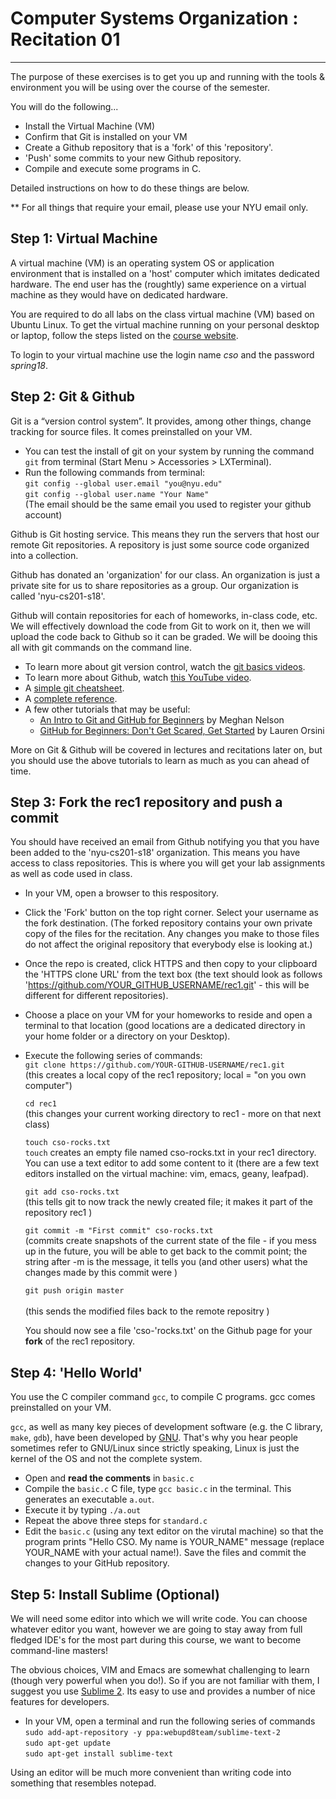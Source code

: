 # Computer Systems Organization : Recitation 01
-----------------------------------------------

The purpose of these exercises is to get you up and running with the tools & environment you will be using over the course of the semester. 

You will do the following...

* Install the Virtual Machine (VM) 
* Confirm that Git is installed on your VM
* Create a Github repository that is a 'fork' of this 'repository'.
* 'Push' some commits to your new Github repository.   
* Compile and execute some programs in C. 

Detailed instructions on how to do these things are below. 

** For all things that require your email, please use your NYU email only.

Step 1: Virtual Machine
-----------------------

A virtual machine (VM) is an operating system OS or application environment that is installed on a 'host' computer which imitates dedicated hardware. The end user has the (roughtly) same experience on a virtual machine as they would have on dedicated hardware.

You are required to do all labs on the class virtual machine (VM) based on Ubuntu Linux. To get the virtual machine running on your personal desktop or laptop,  follow the steps listed on the [course website](https://joannakl.github.io/cs201_s18/daily.html).

To login to your virtual machine use the login name *cso* and the password *spring18*.


Step 2: Git & Github 
--------------------

Git is a “version control system”. It provides, among other things, change tracking for source files. It comes preinstalled on your VM. 

* You can test the install of git on your system by running the command `git` from terminal (Start Menu > Accessories > LXTerminal). 
* Run the following commands from terminal:<br>
   ```git config --global user.email "you@nyu.edu"```<br>
   ```git config --global user.name "Your Name"```<br>
   (The email should be the same email you used to register your github account)

Github is Git hosting service. This means they run the servers that host our remote Git repositories. A repository is just  some source code organized into a collection. 

Github has donated an 'organization' for our class. An organization is just a private site for us to share repositories as a group. Our organization is called 'nyu-cs201-s18'.

Github will contain repositories for each of homeworks, in-class code, etc. We will effectively download the code from Git to work on it, then we will upload the code back to Github so it can be graded. We will be dooing this all with git commands on the command line.

* To learn more about git version control, watch the [git basics videos](http://git-scm.com/videos).
* To learn more about Github, watch [this YouTube video](https://www.youtube.com/watch?v=0fKg7e37bQE).
* A [simple git cheatsheet](http://rogerdudler.github.io/git-guide/). 
* A [complete reference](http://www.git-scm.com/book/en/v2).
* A few other tutorials that may be useful:
    * [An Intro to Git and GitHub for Beginners](http://product.hubspot.com/blog/git-and-github-tutorial-for-beginners) by Meghan Nelson
    * [GitHub for Beginners: Don't Get Scared, Get Started](http://readwrite.com/2013/09/30/understanding-github-a-journey-for-beginners-part-1/) by Lauren Orsini  
    

More on Git & Github will be covered in lectures and recitations later on, but you should use the above tutorials to learn as much as you can ahead of time. 

Step 3: Fork the rec1 repository and push a commit
--------------------------------------------------

You should have received an email from Github notifying you that you have been added to the 'nyu-cs201-s18' organization. This means you have access to class repositories. This is where you will get your lab assignments as well as code used in class.

* In your VM, open a browser to this respository.
* Click the 'Fork' button on the top right corner. Select your username as the fork destination. (The forked repository contains your own private copy of the files for the recitation. Any changes you make to those files
do not affect the original repository that everybody else is looking at.)
* Once the repo is created, click HTTPS and then copy to your clipboard the 'HTTPS clone URL' from the text
box (the text should look as follows 'https://github.com/YOUR_GITHUB_USERNAME/rec1.git' - this will be 
different for different repositories).
* Choose a place on your VM for your homeworks to reside and open a terminal to that location (good locations 
are a dedicated directory in your home folder or a directory on your Desktop).
* Execute the following series of commands: <br/>
  ```git clone https://github.com/YOUR-GITHUB-USERNAME/rec1.git```<br/>
  (this creates a local copy of the rec1 repository; local = "on you own computer") 
  
  ```cd rec1  ```<br/>
  (this changes your current working directory to rec1 - more on that next class) 
  
  ```touch cso-rocks.txt   ```<br/> 
  `touch` creates an empty file named cso-rocks.txt in your rec1 directory. You can use a text editor to add some 
  content to it (there are a few text editors installed on the virtual machine: vim, emacs, geany, leafpad). 
  
  ```git add cso-rocks.txt    ```<br/>
  (this tells git to now track the newly created file; it makes it part of the repository rec1 )
  
  ```git commit -m "First commit" cso-rocks.txt   ```<br/>
  (commits create snapshots of the current state of the file - if you mess up in the future, you will be able to get back to the commit point; the string after -m is the message, it tells you (and other users) what the changes made by this commit were ) 
  
  ```git push origin master   ```<br/>  
   (this sends the modified files back to the remote repositry ) 

    You should now see a file 'cso-'rocks.txt' on the Github page for your __fork__ of the rec1 repository. 

Step 4: 'Hello World'   
---------------------

You use the C compiler command `gcc`, to compile C programs. gcc comes preinstalled on your VM. 

`gcc`, as well as many key pieces of development software (e.g. the C library, `make`, `gdb`), have been developed by [GNU](http://www.gnu.org/). That's why you hear people sometimes refer to GNU/Linux since strictly speaking, Linux is just the kernel of the OS and not the complete system.

* Open and **read the comments** in `basic.c`
* Compile the `basic.c` C file, type `gcc basic.c` in the terminal. This generates an executable `a.out`. 
* Execute it by typing `./a.out`
* Repeat the above three steps for `standard.c`
* Edit the `basic.c` (using any text editor on the virutal machine) so that the program prints
"Hello CSO. My name is YOUR_NAME" message (replace YOUR_NAME with your actual name!). 
Save the files and commit the changes to your GitHub repository. 

Step 5: Install Sublime (Optional)
----------------------------------

We will need some editor into which we will write code. You can choose whatever editor you want, however we are going to stay away from full fledged IDE's for the most part during this course, we want to become command-line masters!

The obvious choices, VIM and Emacs are somewhat challenging to learn (though very powerful when you do!). So if you are not familiar with them, I suggest you use [Sublime 2](https://www.sublimetext.com/). Its easy to use and provides a number of nice features for developers. 

* In your VM, open a terminal and run the following series of commands<br/>
  ```sudo add-apt-repository -y ppa:webupd8team/sublime-text-2  ```<br/>
  ```sudo apt-get update  ```<br/>
  ```sudo apt-get install sublime-text  ```<br/>

Using an editor will be much more convenient than writing code into something that resembles notepad.
